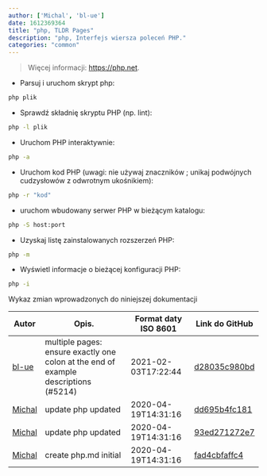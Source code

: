 ```yaml
---
author: ['Michal', 'bl-ue']
date: 1612369364
title: "php, TLDR Pages"
description: "php, Interfejs wiersza poleceń PHP."
categories: "common"
---
```

> Więcej informacji: <https://php.net>.

- Parsuj i uruchom skrypt php:

```bash
php plik
```

- Sprawdź składnię skryptu PHP (np. lint):

```bash
php -l plik
```

- Uruchom PHP interaktywnie:

```bash
php -a
```

- Uruchom kod PHP (uwagi: nie używaj znaczników <? ?> ; unikaj podwójnych cudzysłowów z odwrotnym ukośnikiem):

```bash
php -r "kod"
```

- uruchom wbudowany serwer PHP w bieżącym katalogu:

```bash
php -S host:port
```

- Uzyskaj listę zainstalowanych rozszerzeń PHP:

```bash
php -m
```

- Wyświetl informacje o bieżącej konfiguracji PHP:

```bash
php -i
```
Wykaz zmian wprowadzonych do niniejszej dokumentacji


Autor | Opis. | Format daty ISO 8601 | Link do GitHub
------|-----|-----|-----
[bl-ue](mailto:54780737+bl-ue@users.noreply.github.com) | multiple pages: ensure exactly one colon at the end of example descriptions (#5214) | 2021-02-03T17:22:44 | [d28035c980bd](https://github.com/tldr-pages/tldr/commit/d28035c980bde01b9168e76442fe564dc82ae5b7)
[Michal](mailto:mich.biesiada@gmail.com) | update php updated | 2020-04-19T14:31:16 | [dd695b4fc181](https://github.com/tldr-pages/tldr/commit/dd695b4fc181ef3c0c742747dded395ecde632dd)
[Michal](mailto:mich.biesiada@gmail.com) | update php updated | 2020-04-19T14:31:16 | [93ed271272e7](https://github.com/tldr-pages/tldr/commit/93ed271272e7f39c4209818ed09a6fa14e3bc486)
[Michal](mailto:mich.biesiada@gmail.com) | create php.md initial | 2020-04-19T14:31:16 | [fad4cbfaffc4](https://github.com/tldr-pages/tldr/commit/fad4cbfaffc4b06554836fc662d1ea6456c2d1f0)

